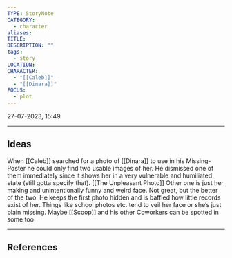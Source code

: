```yaml
---
TYPE: StoryNote
CATEGORY:
  - character
aliases: 
TITLE: 
DESCRIPTION: ""
tags:
  - story
LOCATION: 
CHARACTER:
  - "[[Caleb]]"
  - "[[Dinara]]"
FOCUS:
  - plot
---
```


27-07-2023, 15:49

---
## Ideas


When [[Caleb]] searched for a photo of [[Dinara]] to use in his Missing-Poster he could only find two usable images of her. 
He dismissed one of them immediately since it shows her in a very vulnerable and humiliated state (still gotta specify that). [[The Unpleasant Photo]] 
Other one is just her making and unintentionally funny and weird face. Not great, but the better of the two. He keeps the first photo hidden and is baffled how little records exist of her. Things like school photos etc. tend to veil her face or she’s just plain missing.
Maybe [[Scoop]] and his other Coworkers can be spotted in some too





---
## References